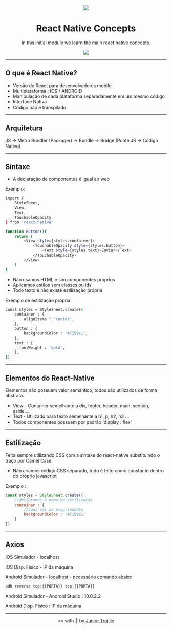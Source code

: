 <div align="center">
	<img src="https://user-images.githubusercontent.com/39541807/81132560-3a20a000-8f25-11ea-8179-4f4540936787.png">
	<h1> React Native Concepts</h1>
</div>
<p align="center">In this initial module we learn the main react native concepts.</p>
<div display="inline" align="center">
<img src="https://img.shields.io/github/license/juniortrojilio/concept-react-native-gostack">
</div>

---


## O que é React Native?

- Versão do React para desenvolvedores mobile.
- Multiplataforma : IOS / ANDROID
- Manipulação de cada plataforma separadamente em um mesmo código
- Interface Nativa
- Código não é transpilado

---

## Arquitetura

JS → Metro Bundler (Packager) → Bundle → Bridge (Ponte JS → Código Nativo) 

---

## Sintaxe

- A declaração de componentes é igual ao web

Exemplo:

```bash
import {
	StyleSheet,
	View,
	Text,
	TouchableOpacity
} from 'react-native'

function Button(){
	return (
		<View style={styles.container}>
			<TouchableOpacity style={styles.button}>
				<Text style={styles.text}>Enviar</Text>
			</TouchableOpacity>
		</View>
	)
}
```

- Não usamos HTML e sim componentes próprios
- Aplicamos estilos sem classes ou ids
- Todo texto é <Text /> não existe estilização própria

Exemplo de estilização própria:

```bash
const styles = StyleSheet.create({
	container : {
		alignItems : 'center',
	},
	button : {
		backgroundColor : '#7159c1',
	},
	text : {
	  fontWeight : 'bold',
	},
})
```

---

## Elementos do React-Native

Elementos não possuem valor semântico, todos são utilizados de forma abstrata.

- View - Container semelhante a div, footer, header, main, section, aside....
- Text - Utilizado para texto semelhante a h1, p, h2, h3 ...
- Todos componentes possuem por padrão 'display : flex'

---

## Estilização

Feita sempre utilizando CSS com a sintaxe do react-native substituindo o traço por Camel Case.

- Não criamos código CSS separado, tudo é feito como constante dentro do próprio javascript

Exemplo : 

```jsx
const styles = StyleSheet.create({
	//declaramos o nome da estilização
	container : {
		//aqui vai as propriedades
		backgroundColor : '#7159c1'
	}
})
```

---

## Axios

IOS Simulador - localhost

IOS Disp. Físico - IP da máquina

Android Simulador - [localhost](http://localhost) - necessário comando abaixo

```jsx
adb reverse tcp:{{PORTA}} tcp:{{PORTA}}
```

Android Simulador - Android Studio : 10.0.2.2

Android Disp. Físico : IP da máquina

---
<p align="center"> <> with 💙 by <a href="https://github.com/juniortrojilio">Junior Trojilio<a> </p>
